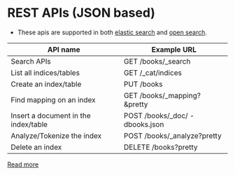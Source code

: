 # REST APIs (JSON based)
- These apis are supported in both [elastic search](../ElasticSearch) and [open search](../OpenSearch.md).

| API name                             | Example URL                    |
|--------------------------------------|--------------------------------|
| Search APIs                          | GET /books/_search             |
| List all indices/tables              | GET /_cat/indices              |
| Create an index/table                | PUT /books                     |
| Find mapping on an index             | GET /books/_mapping?&pretty    |
| Insert a document in the index/table | POST /books/_doc/ -dbooks.json |
| Analyze/Tokenize the index           | POST /books/_analyze?pretty    |
| Delete an index                      | DELETE /books?pretty           |

[Read more](https://www.elastic.co/guide/en/elasticsearch/reference/current/indices-create-index.html)